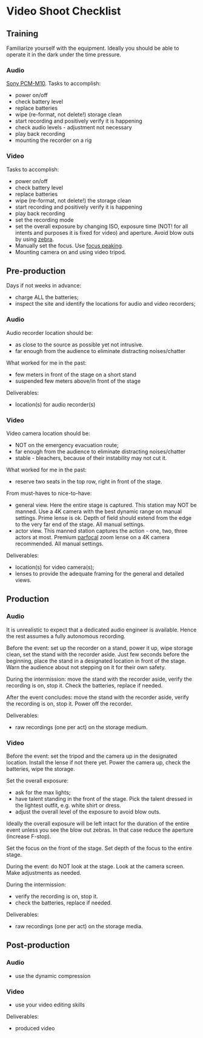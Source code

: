 # Video Shoot Checklist

## Training

Familiarize yourself with the equipment.  Ideally you should be able to
operate it in the dark under the time pressure.

### Audio

[Sony PCM-M10](sony-pcm-m10.md).  Tasks to accomplish:

* power on/off
* check battery level
* replace batteries
* wipe (re-format, not delete!) storage clean
* start recording and positively verify it is happening
* check audio levels - adjustment not necessary
* play back recording
* mounting the recorder on a rig

### Video

Tasks to accomplish:

* power on/off
* check battery level
* replace batteries
* wipe (re-format, not delete!) the storage clean
* start recording and positively verify it is happening
* play back recording
* set the recording mode
* set the overall exposure by changing ISO, exposure time (NOT! for all intents
and purposes  it is fixed for video) and aperture. Avoid blow outs by using
[zebra](https://www.sony.com/electronics/support/articles/00077788).
* Manually set the focus.
Use [focus peaking](https://www.bhphotovideo.com/explora/photography/tips-and-solutions/what-is-focus-peaking).
* Mounting camera on and using video tripod.

## Pre-production

Days if not weeks in advance:

* charge ALL the batteries;
* inspect the site and identify the locations for audio and video recorders;

### Audio

Audio recorder location should be:

* as close to the source as possible yet not intrusive.
* far enough from the audience to eliminate distracting noises/chatter

What worked for me in the past:

* few meters in front of the stage on a short stand
* suspended few meters above/in front of the stage

Deliverables:

* location(s) for audio recorder(s)

### Video

Video camera location should be:

* NOT on the emergency evacuation route;
* far enough from the audience to eliminate distracting noises/chatter
* stable - bleachers, because of their instability may not cut it.


What worked for me in the past:

* reserve two seats in the top row, right in front of the stage.

From must-haves to nice-to-have:

* general view.  Here the entire stage is captured.  This station may NOT be
manned. Use a 4K camera with the best dynamic range on manual settings.  Prime
lense is ok.  Depth of field should extend from the edge to the very far end of
the stage.  All manual settings.
* actor view.  This manned station captures the action - one, two, three actors
at most.  Premium
[parfocal](https://www.masterclass.com/articles/a-guide-to-parfocal-lenses)
zoom lense on a 4K camera recommended. All manual settings.

Deliverables:

* location(s) for video camera(s);
* lenses to provide the adequate framing for the general and detailed views.

## Production

### Audio

It is unrealistic to expect that a dedicated audio engineer is available.
Hence the rest assumes a fully autonomous recording.

Before the event: set up the recorder on a stand, power it up, wipe storage
clean, set the stand with the recorder aside.  Just few seconds before the
beginning, place the stand in a designated location in front of the stage.
Warn the audience about not stepping on it for their own safety.

During the intermission: move the stand with the recorder aside, verify the
recording is on, stop it.  Check the batteries, replace if needed.

After the event concludes: move the stand with the recorder aside, verify the
recording is on, stop it.  Power off the recorder.

Deliverables:

* raw recordings (one per act) on the storage medium.

### Video

Before the event: set the tripod and the camera up in the designated location.
Install the lense if not there yet.  Power the camera up, check the batteries,
wipe the storage.

Set the overall exposure:

* ask for the max lights;
* have talent standing in the front of the stage.  Pick the talent
dressed in the lightest outfit, e.g. white shirt or dress.
* adjust the overall level of the exposure to avoid blow outs.

Ideally the overall exposure will be left intact for the duration of the entire
event unless you see the blow out zebras.  In that case reduce the aperture
(increase F-stop).

Set the focus on the front of the stage.  Set depth of the focus to the entire
stage.

During the event: do NOT look at the stage.  Look at the camera screen.  Make
adjustments as needed.

During the intermission:

* verify the recording is on, stop it.
* check the batteries, replace if needed.

Deliverables:

* raw recordings (one per act) on the storage media.

## Post-production

### Audio

* use the dynamic compression

### Video

* use your video editing skills

Deliverables:

* produced video
